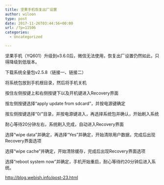 ```yaml
---
title: 坚果手机恢复出厂设置
author: wiloon
type: post
date: 2017-11-26T03:44:56+00:00
url: /?p=11506
categories:
  - Uncategorized

---
```

坚果手机（YQ601）升级到v3.6.0后，微信无法使用，恢复出厂设置仍然如此，只得降级到低版本。

下载系统全量包v2.5.8（链接一、链接二）
  
将系统包放到手机根目录，然后将手机关机
  
按住左侧按键上和右侧按键下以及开机键进入Recovery界面
  
按左侧按键选择“apply update from sdcard”，并按电源键确定
  
按左侧按键选择“0/”目录，并按电源键进入，再选择系统包并确认，开始刷入系统
  
耐心等待20分钟左右，系统刷入完成，自动进入Recovery界面
  
选择“wipe data”并确定，再选择“Yes”并确定，开始清除用户数据，完成后出现Recovery界面选项
  
选择“wipe cache”并确定，开始清除缓存，完成后出现Recovery界面选项
  
选择“reboot system now”并确定，手机开始重启，耐心等待约20分钟后进入系统。

http://blog.webish.info/post-23.html